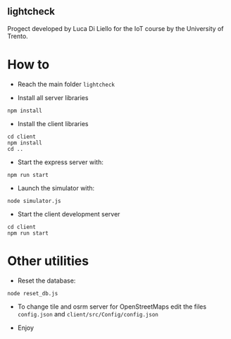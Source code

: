 ## lightcheck

Progect developed by Luca Di Liello for the IoT course by the University of Trento.

# How to

- Reach the main folder `lightcheck`

- Install all server libraries
```
npm install
```

- Install the client libraries
```
cd client
npm install
cd ..
```

- Start the express server with:
```
npm run start
```

- Launch the simulator with:
```
node simulator.js
```

- Start the client development server
```
cd client
npm run start
```

# Other utilities

- Reset the database:
```
node reset_db.js
```

- To change tile and osrm server for OpenStreetMaps edit the files `config.json` and `client/src/Config/config.json`

- Enjoy 
